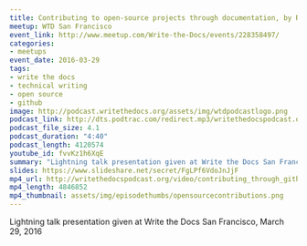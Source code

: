 ```yaml
---
title: Contributing to open-source projects through documentation, by Rhonda Glennon
meetup: WTD San Francisco
event_link: http://www.meetup.com/Write-the-Docs/events/228358497/
categories:
- meetups
event_date: 2016-03-29
tags:
- write the docs
- technical writing
- open source
- github
image: http://podcast.writethedocs.org/assets/img/wtdpodcastlogo.png
podcast_link: http://dts.podtrac.com/redirect.mp3/writethedocspodcast.org/contributing-open-source-docs-rhonda-glennon.mp3
podcast_file_size: 4.1
podcast_duration: "4:40"
podcast_length: 4120574
youtube_id: fvvKz1h6XqE
summary: "Lightning talk presentation given at Write the Docs San Francisco, March 29, 2016."
slides: https://www.slideshare.net/secret/FgLPf6VdoJnJjF
mp4_url: http://writethedocspodcast.org/video/contributing_through_github_rhonda_glennon_lightning.mp4
mp4_length: 4846852
mp4_thumbnail: assets/img/episodethumbs/opensourcecontributions.png
---
```


Lightning talk presentation given at Write the Docs San Francisco, March 29, 2016
